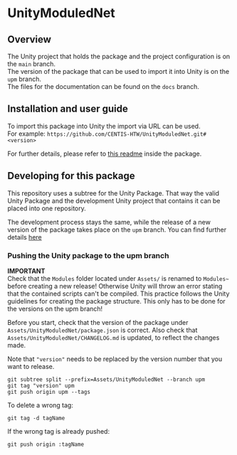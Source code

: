# UnityModuledNet


## Overview

The Unity project that holds the package and the project configuration is on the `main` branch. </br>
The version of the package that can be used to import it into Unity is on the `upm` branch. </br>
The files for the documentation can be found on the `docs` branch.

## Installation and user guide

To import this package into Unity the import via URL can be used.</br>
For example: `https://github.com/CENTIS-HTW/UnityModuledNet.git#<version>` </br>

For further details, please refer to [this readme](Assets/UnityModuledNet/README.md) inside the package.

## Developing for this package

This repository uses a subtree for the Unity Package.
That way the valid Unity Package and the development Unity project that contains it can be placed into one repository.

The development process stays the same, while the release of a new version of the package takes place on the `upm` branch.
You can find further details [here](https://www.patreon.com/posts/25070968)

### Pushing the Unity package to the upm branch

**IMPORTANT**</br>
Check that the `Modules` folder located under `Assets/` is renamed to `Modules~` before creating a new release!
Otherwise Unity will throw an error stating that the contained scripts can't be compiled.
This practice follows the Unity guidelines for creating the package structure.
This only has to be done for the versions on the upm branch!

Before you start, check that the version of the package under `Assets/UnityModuledNet/package.json` is correct.
Also check that `Assets/UnityModuledNet/CHANGELOG.md` is updated, to reflect the changes made.

Note that `"version"` needs to be replaced by the version number that you want to release.
```
git subtree split --prefix=Assets/UnityModuledNet --branch upm
git tag "version" upm
git push origin upm --tags
```

To delete a wrong tag:
```
git tag -d tagName
```
If the wrong tag is already pushed:
```
git push origin :tagName
```